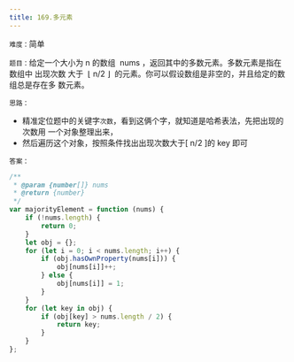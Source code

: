 ```yaml
---
title: 169.多元素
---
```


`难度：`简单

`题目：`给定一个大小为 n 的数组  nums ，返回其中的多数元素。多数元素是指在数组中
出现次数 大于  ⌊ n/2 ⌋  的元素。你可以假设数组是非空的，并且给定的数组总是存在多
数元素。

`思路：`

-   精准定位题中的关键字`次数`，看到这俩个字，就知道是哈希表法，先把出现的次数用
    一个对象整理出来，
-   然后遍历这个对象，按照条件找出出现次数大于[ n/2 ]的 key 即可

`答案：`

```js
/**
 * @param {number[]} nums
 * @return {number}
 */
var majorityElement = function (nums) {
	if (!nums.length) {
		return 0;
	}
	let obj = {};
	for (let i = 0; i < nums.length; i++) {
		if (obj.hasOwnProperty(nums[i])) {
			obj[nums[i]]++;
		} else {
			obj[nums[i]] = 1;
		}
	}
	for (let key in obj) {
		if (obj[key] > nums.length / 2) {
			return key;
		}
	}
};
```
